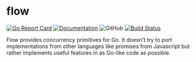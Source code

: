 flow 
====
[![Go Report Card](https://goreportcard.com/badge/github.com/adracus/flow)](https://goreportcard.com/report/github.com/adracus/flow)
[![Documentation](https://godoc.org/github.com/adracus/flow?status.svg)](http://godoc.org/github.com/adracus/flow)
![GitHub](https://img.shields.io/github/license/adracus/flow.svg)
[![Build Status](https://travis-ci.org/adracus/flow.svg?branch=master)](https://travis-ci.org/adracus/flow)

Flow provides concurrency primitives for Go. It doesn't try to port
implementations from other languages like promises from Javascript but rather
implements useful features in as Go-like code as possible.
